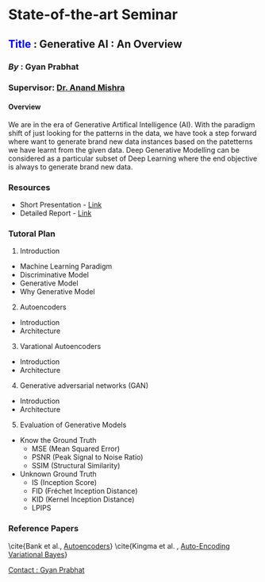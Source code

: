 # State-of-the-art Seminar

## <span style = "color:blue"> Title </span> : Generative AI : An Overview

### **_By_** : Gyan Prabhat
### **Supervisor**: [Dr. Anand Mishra](https://anandmishra22.github.io/) <br>

#### Overview
We are in the era of Generative Artifical Intelligence (AI). With the paradigm shift of just looking for the patterns in the data, we have took a step forward where want to generate brand new data instances based on the patetterns we have learnt from the given data. Deep Generative Modelling can be considered as a particular subset of Deep Learning where the end objective is always to generate brand new data. 

### **Resources**
- Short Presentation - [Link]()
- Detailed Report - [Link]()

### Tutoral Plan
1. Introduction
- Machine Learning Paradigm
- Discriminative Model
- Generative Model
- Why Generative Model
2. Autoencoders
  - Introduction
  - Architecture
3. Varational Autoencoders
  - Introduction
  - Architecture
4. Generative adversarial networks (GAN)
  - Introduction
  - Architecture
5. Evaluation of Generative Models
  - Know the Ground Truth
    - MSE (Mean Squared Error)
    - PSNR (Peak Signal to Noise Ratio)
    - SSIM (Structural Similarity)
  - Unknown Ground Truth
     - IS (Inception Score)
     - FID (Fréchet Inception Distance)
     - KID (Kernel Inception Distance)
     - LPIPS

### Reference Papers
\cite{Bank et al., [Autoencoders](https://arxiv.org/pdf/2003.05991.pdf)}
\cite{Kingma et al. , [Auto-Encoding Variational Bayes](https://arxiv.org/pdf/1312.6114v10.pdf)}


[Contact : Gyan Prabhat](prabhat.1@iitj.ac.in)
